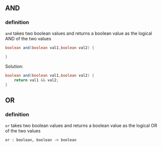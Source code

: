 ## AND

### definition
`and` takes two boolean values and returns a boolean value as the logical AND of the two values

```java runnable
boolean and(boolean val1,boolean val2) {
 
}
```

Solution:
```java 
boolean and(boolean val1,boolean val2) {
    return val1 && val2;
}
```


## OR 

### definition
`or` takes two boolean values and returns a boolean value as the logical OR of the two values

```
or : boolean, boolean -> boolean
```